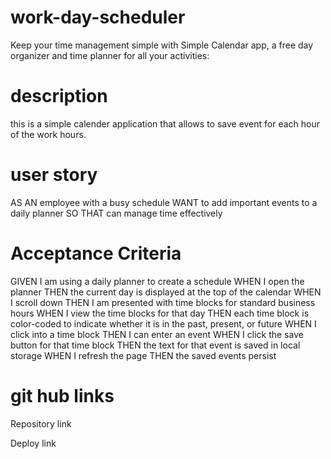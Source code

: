 # work-day-scheduler
Keep your time management simple with Simple Calendar app, a free day organizer and time planner for all your activities: 

# description

this is a simple calender application that allows to save event for each hour of the work hours.


# user story
AS AN employee with a busy schedule
 WANT to add important events to a daily planner
SO THAT  can manage  time effectively



#  Acceptance Criteria

GIVEN I am using a daily planner to create a schedule
WHEN I open the planner
THEN the current day is displayed at the top of the calendar
WHEN I scroll down
THEN I am presented with time blocks for standard business hours
WHEN I view the time blocks for that day
THEN each time block is color-coded to indicate whether it is in the past, present, or future
WHEN I click into a time block
THEN I can enter an event
WHEN I click the save button for that time block
THEN the text for that event is saved in local storage
WHEN I refresh the page
THEN the saved events persist


# git hub links

Repository link



Deploy link